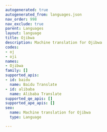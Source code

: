 ```yaml
---
autogenerated: true
autogenerated_from: languages.json
nav_order: 998
nav_exclude: true
parent: Languages
layout: language
title: Ojibwa
description: Machine translation for Ojibwa
codes:
- oj
- oji
names:
- Ojibwa
family: []
supported_apis:
- id: baidu
  name: Baidu Translate
- id: alibaba
  name: Alibaba Translate
supported_qe_apis: []
supported_ape_apis: []
seo:
  name: Machine translation for Ojibwa
  type: Language

---
```


